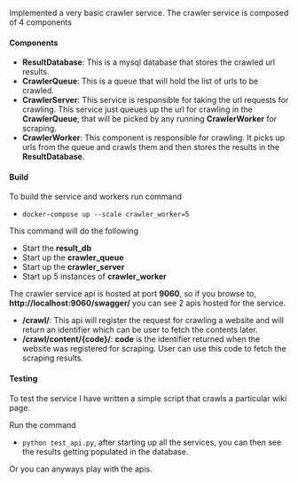 Implemented a very basic crawler service. The crawler service is composed of 4 components

#### Components
- **ResultDatabase**: This is a mysql database that stores the crawled url results.
- **CrawlerQueue**: This is a queue that will hold the list of urls to be crawled.
- **CrawlerServer**: This service is responsible for taking the url requests for crawling. This service
just queues up the url for crawling in the **CrawlerQueue**, that will be picked by any running **CrawlerWorker**
  for scraping.
- **CrawlerWorker**: This component is responsible for crawling. It picks up urls from the queue and crawls them
and then stores the results in the **ResultDatabase**.
  

#### Build
To build the service and workers run command
 - ```docker-compose up --scale crawler_worker=5```

This command will do the following
 - Start the **result_db**
 - Start up the **crawler_queue**
 - Start up the **crawler_server**
 - Start up 5 instances of **crawler_worker**

The crawler service api is hosted at port **9060**, so if you browse to,
**http://localhost:9060/swagger/** you can see 2 apis hosted for the service.

 - **/crawl/**: This api will register the request for crawling a website and will return an identifier which can be
user to fetch the contents later.
 - **/crawl/content/{code}/**: **code** is the identifier returned when the website was registered for scraping. User can 
   use this code to fetch the scraping results.
   

#### Testing
To test the service I have written a simple script that crawls a particular wiki page.

Run the command
- ```python test_api.py```,
after starting up all the services, you can then see the results getting populated in the
database.
  
Or you can anyways play with the apis.

